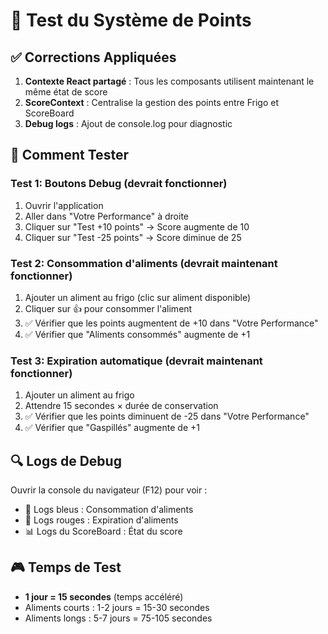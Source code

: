 # 🧪 Test du Système de Points

## ✅ Corrections Appliquées

1. **Contexte React partagé** : Tous les composants utilisent maintenant le même état de score
2. **ScoreContext** : Centralise la gestion des points entre Frigo et ScoreBoard
3. **Debug logs** : Ajout de console.log pour diagnostic

## 🎯 Comment Tester

### Test 1: Boutons Debug (devrait fonctionner)
1. Ouvrir l'application
2. Aller dans "Votre Performance" à droite
3. Cliquer sur "Test +10 points" → Score augmente de 10
4. Cliquer sur "Test -25 points" → Score diminue de 25

### Test 2: Consommation d'aliments (devrait maintenant fonctionner)
1. Ajouter un aliment au frigo (clic sur aliment disponible)
2. Cliquer sur 👍 pour consommer l'aliment
3. ✅ Vérifier que les points augmentent de +10 dans "Votre Performance"
4. ✅ Vérifier que "Aliments consommés" augmente de +1

### Test 3: Expiration automatique (devrait maintenant fonctionner)
1. Ajouter un aliment au frigo
2. Attendre 15 secondes × durée de conservation
3. ✅ Vérifier que les points diminuent de -25 dans "Votre Performance"
4. ✅ Vérifier que "Gaspillés" augmente de +1

## 🔍 Logs de Debug

Ouvrir la console du navigateur (F12) pour voir :
- 🔵 Logs bleus : Consommation d'aliments
- 🔴 Logs rouges : Expiration d'aliments
- 📊 Logs du ScoreBoard : État du score

## 🎮 Temps de Test

- **1 jour = 15 secondes** (temps accéléré)
- Aliments courts : 1-2 jours = 15-30 secondes
- Aliments longs : 5-7 jours = 75-105 secondes 